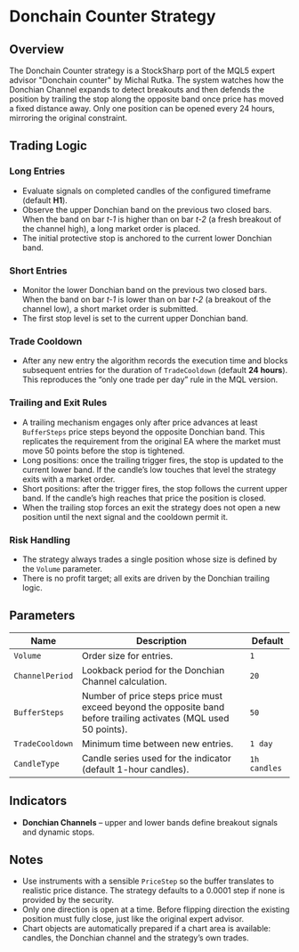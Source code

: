 # Donchain Counter Strategy

## Overview
The Donchain Counter strategy is a StockSharp port of the MQL5 expert advisor "Donchain counter" by Michal Rutka. The system watches how the Donchian Channel expands to detect breakouts and then defends the position by trailing the stop along the opposite band once price has moved a fixed distance away. Only one position can be opened every 24 hours, mirroring the original constraint.

## Trading Logic
### Long Entries
- Evaluate signals on completed candles of the configured timeframe (default **H1**).
- Observe the upper Donchian band on the previous two closed bars. When the band on bar *t-1* is higher than on bar *t-2* (a fresh breakout of the channel high), a long market order is placed.
- The initial protective stop is anchored to the current lower Donchian band.

### Short Entries
- Monitor the lower Donchian band on the previous two closed bars. When the band on bar *t-1* is lower than on bar *t-2* (a breakout of the channel low), a short market order is submitted.
- The first stop level is set to the current upper Donchian band.

### Trade Cooldown
- After any new entry the algorithm records the execution time and blocks subsequent entries for the duration of `TradeCooldown` (default **24 hours**). This reproduces the “only one trade per day” rule in the MQL version.

### Trailing and Exit Rules
- A trailing mechanism engages only after price advances at least `BufferSteps` price steps beyond the opposite Donchian band. This replicates the requirement from the original EA where the market must move 50 points before the stop is tightened.
- Long positions: once the trailing trigger fires, the stop is updated to the current lower band. If the candle’s low touches that level the strategy exits with a market order.
- Short positions: after the trigger fires, the stop follows the current upper band. If the candle’s high reaches that price the position is closed.
- When the trailing stop forces an exit the strategy does not open a new position until the next signal and the cooldown permit it.

### Risk Handling
- The strategy always trades a single position whose size is defined by the `Volume` parameter.
- There is no profit target; all exits are driven by the Donchian trailing logic.

## Parameters
| Name | Description | Default |
| --- | --- | --- |
| `Volume` | Order size for entries. | `1` |
| `ChannelPeriod` | Lookback period for the Donchian Channel calculation. | `20` |
| `BufferSteps` | Number of price steps price must exceed beyond the opposite band before trailing activates (MQL used 50 points). | `50` |
| `TradeCooldown` | Minimum time between new entries. | `1 day` |
| `CandleType` | Candle series used for the indicator (default 1-hour candles). | `1h candles` |

## Indicators
- **Donchian Channels** – upper and lower bands define breakout signals and dynamic stops.

## Notes
- Use instruments with a sensible `PriceStep` so the buffer translates to realistic price distance. The strategy defaults to a 0.0001 step if none is provided by the security.
- Only one direction is open at a time. Before flipping direction the existing position must fully close, just like the original expert advisor.
- Chart objects are automatically prepared if a chart area is available: candles, the Donchian channel and the strategy’s own trades.
